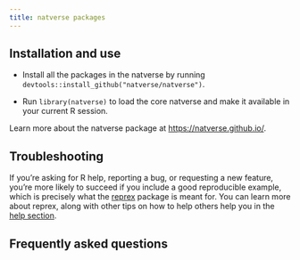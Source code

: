 ```yaml
---
title: natverse packages
---
```


## Installation and use

* Install all the packages in the natverse by running `devtools::install_github("natverse/natverse")`.

* Run `library(natverse)` to load the core natverse and make it available
  in your current R session.

Learn more about the natverse package at <https://natverse.github.io/>.


## Troubleshooting

If you’re asking for R help, reporting a bug, or requesting a new feature, you’re more likely to succeed if you include a good reproducible example, which is precisely what the [reprex](http://reprex.natverse.github.io/) package is meant for. You can learn more about reprex, along with other tips on how to help others help you in the [help section](https://www.natverse.github.io/help/).

## Frequently asked questions

